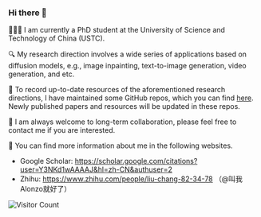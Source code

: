 ### Hi there 👋

🧑🏻‍🎓 I am currently a PhD student at the University of Science and Technology of China (USTC). 

🔍 My research direction involves a wide series of applications based on diffusion models, e.g., image inpainting, text-to-image generation, video generation, and etc.

📂 To record up-to-date resources of the aforementioned research directions, I have maintained some GitHub repos, which you can find [here](./survey-topics.md).
Newly published papers and resources will be updated in these repos.

🤝 I am always welcome to long-term collaboration, please feel free to contact me if you are interested. 

📜 You can find more information about me in the following websites.
- Google Scholar: https://scholar.google.com/citations?user=Y3NKd1wAAAAJ&hl=zh-CN&authuser=2
- Zhihu: https://www.zhihu.com/people/liu-chang-82-34-78 （@叫我Alonzo就好了）

![Visitor Count](https://profile-counter.glitch.me/alonzoleeeooo/count.svg)
